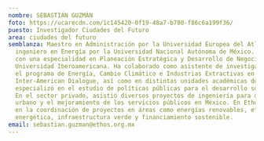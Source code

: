 ```yaml
---
nombre: SEBASTIÁN GUZMÁN
foto: https://ucarecdn.com/1c145420-0f19-48a7-b780-f86c6a199f36/
puesto: Investigador Ciudades del Futuro
area: ciudades del futuro
semblanza: Maestro en Administración por la Universidad Europea del Atlántico e
  ingeniero en Energía por la Universidad Nacional Autónoma de México. Cuenta
  con una especialidad en Planeación Estratégica y Desarrollo de Negocios por la
  Universidad Iberoamericana. Ha colaborado como asistente de investigación en
  el programa de Energía, Cambio Climático e Industrias Extractivas en
  Inter-American Dialogue, así como en distintas unidades académicas donde se
  especializó en el estudio de políticas públicas para el desarrollo sostenible.
  En el sector privado, asistió diversos proyectos de ingeniería para desarrollo
  urbano y el mejoramiento de los servicios públicos en México. En Ethos trabaja
  en la coordinación de proyectos en áreas como energías renovables, eficiencia
  energética, infraestructura verde y financiamiento sostenible.
email: sebastian.guzman@ethos.org.mx
---
```

